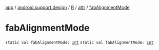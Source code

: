 [app](../../../index.md) / [android.support.design](../../index.md) / [R](../index.md) / [attr](index.md) / [fabAlignmentMode](./fab-alignment-mode.md)

# fabAlignmentMode

`static val fabAlignmentMode: `[`Int`](https://kotlinlang.org/api/latest/jvm/stdlib/kotlin/-int/index.html)
`static val fabAlignmentMode: `[`Int`](https://kotlinlang.org/api/latest/jvm/stdlib/kotlin/-int/index.html)